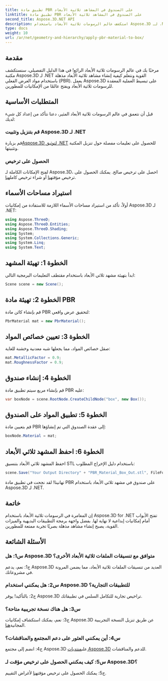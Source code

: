 ```yaml
---
title: تطبيق مادة PBR على الصندوق في المشاهد ثلاثية الأبعاد
linktitle: تطبيق مادة PBR على الصندوق في المشاهد ثلاثية الأبعاد
second_title: Aspose.3D.NET API
description: استكشف عالم الرسومات ثلاثية الأبعاد باستخدام Aspose.3D لـ .NET. قم بإنشاء مشاهد غامرة دون عناء باستخدام مواد العرض المادية.
type: docs
weight: 10
url: /ar/net/geometry-and-hierarchy/apply-pbr-material-to-box/
---
```

## مقدمة

مرحبًا بك في عالم الرسومات ثلاثية الأبعاد الرائع! في هذا الدليل التفصيلي، سنستكشف مكتبة Aspose.3D لـ .NET القوية ونتعلم كيفية إنشاء مشاهد ثلاثية الأبعاد مذهلة باستخدام مواد العرض الفعلي (PBR). يعمل Aspose.3D على تبسيط العملية المعقدة للرسومات ثلاثية الأبعاد ويفتح عالمًا من الإمكانيات للمطورين.

## المتطلبات الأساسية

قبل أن نتعمق في عالم الرسومات ثلاثية الأبعاد المثير، دعنا نتأكد من إعداد كل شيء لديك:

### قم بتنزيل وتثبيت Aspose.3D لـ .NET

 قم بزيارة[Aspose.3D لتوثيق .NET](https://reference.aspose.com/3d/net/) للحصول على تعليمات مفصلة حول تنزيل المكتبة وتثبيتها.

### الحصول على ترخيص

 لفتح الإمكانات الكاملة لـ Aspose.3D، احصل على ترخيص صالح. يمكنك الحصول على ترخيص مؤقت[هنا](https://purchase.aspose.com/temporary-license/) أو شراء ترخيص كامل[هنا](https://purchase.aspose.com/buy).

## استيراد مساحات الأسماء

أولاً، تأكد من استيراد مساحات الأسماء اللازمة للاستفادة من إمكانيات Aspose.3D لـ .NET:

```csharp
using Aspose.ThreeD;
using Aspose.ThreeD.Entities;
using Aspose.ThreeD.Shading;
using System;
using System.Collections.Generic;
using System.Linq;
using System.Text;
```

## الخطوة 1: تهيئة المشهد

ابدأ بتهيئة مشهد ثلاثي الأبعاد باستخدام مقتطف التعليمات البرمجية التالي:

```csharp
Scene scene = new Scene();
```

## الخطوة 2: تهيئة مادة PBR

قم بإنشاء كائن مادة PBR لتحقيق عرض واقعي:

```csharp
PbrMaterial mat = new PbrMaterial();
```

## الخطوة 3: تعيين خصائص المواد

صقل خصائص المواد، مما يجعلها شبه معدنية وخشنة للغاية:

```csharp
mat.MetallicFactor = 0.9;
mat.RoughnessFactor = 0.9;
```

## الخطوة 4: إنشاء صندوق

قم بإنشاء مربع سيتم تطبيق مادة PBR عليه:

```csharp
var boxNode = scene.RootNode.CreateChildNode("box", new Box());
```

## الخطوة 5: تطبيق المواد على الصندوق

قم بتعيين مادة PBR إلى عقدة الصندوق التي تم إنشاؤها:

```csharp
boxNode.Material = mat;
```

## الخطوة 6: احفظ المشهد ثلاثي الأبعاد

احفظ المشهد ثلاثي الأبعاد بتنسيق STL باستخدام دليل الإخراج المطلوب:

```csharp
scene.Save("Your Output Directory" + "PBR_Material_Box_Out.stl", FileFormat.STLASCII);
```

تهانينا! لقد نجحت في تطبيق مادة PBR على صندوق في مشهد ثلاثي الأبعاد باستخدام Aspose.3D لـ .NET.

## خاتمة

إن المغامرة في الرسومات ثلاثية الأبعاد باستخدام Aspose.3D for .NET تفتح الأبواب أمام إمكانيات إبداعية لا نهاية لها. بفضل واجهة برمجة التطبيقات البديهية والميزات القوية، يصبح إنشاء مشاهد مذهلة بصريًا تجربة ممتعة للمطورين.

## الأسئلة الشائعة

### س1: هل Aspose.3D متوافق مع تنسيقات الملفات ثلاثية الأبعاد الأخرى؟

ج1: نعم، يدعم Aspose.3D العديد من تنسيقات الملفات ثلاثية الأبعاد، مما يضمن المرونة في مشروعاتك.

### س2: هل يمكنني استخدام Aspose.3D للتطبيقات التجارية؟

ج2: بالتأكيد! يوفر Aspose.3D تراخيص تجارية للتكامل السلس في تطبيقاتك.

### س3: هل هناك نسخة تجريبية متاحة؟

ج3: نعم، يمكنك استكشاف إمكانيات Aspose.3D عن طريق تنزيل النسخة التجريبية المجانية[هنا](https://releases.aspose.com/).

### س4: أين يمكنني العثور على دعم المجتمع والمناقشات؟

 ج4: انضم إلى مجتمع Aspose.3D على[منتديات Aspose.3D](https://forum.aspose.com/c/3d/18) للدعم والمناقشات.

### س5: كيف يمكنني الحصول على ترخيص مؤقت لـ Aspose.3D؟

 ج5: يمكنك الحصول على ترخيص مؤقت[هنا](https://purchase.aspose.com/temporary-license/) لأغراض التقييم.